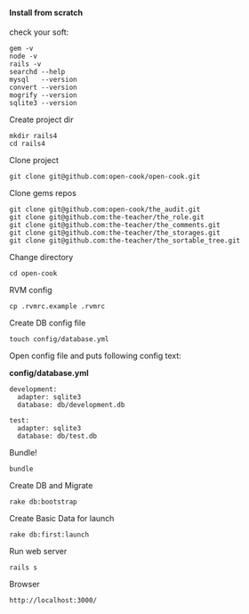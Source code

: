 #### Install from scratch

check your soft:

```
gem -v
node -v
rails -v
searchd --help
mysql   --version
convert --version
mogrify --version
sqlite3 --version
```

Create project dir

```
mkdir rails4
cd rails4
```

Clone project

```
git clone git@github.com:open-cook/open-cook.git
```

Clone gems repos

```
git clone git@github.com:open-cook/the_audit.git
git clone git@github.com:the-teacher/the_role.git
git clone git@github.com:the-teacher/the_comments.git
git clone git@github.com:the-teacher/the_storages.git
git clone git@github.com:the-teacher/the_sortable_tree.git
```

Change directory

```
cd open-cook
```

RVM config

```
cp .rvmrc.example .rvmrc
```

Create DB config file

```
touch config/database.yml
```

Open config file and puts following config text:

**config/database.yml**

```
development:
  adapter: sqlite3
  database: db/development.db

test:
  adapter: sqlite3
  database: db/test.db
```

Bundle!

```
bundle
```

Create DB and Migrate

```
rake db:bootstrap
```

Create Basic Data for launch

```
rake db:first:launch
```

Run web server

```
rails s
```

Browser

```
http://localhost:3000/
```